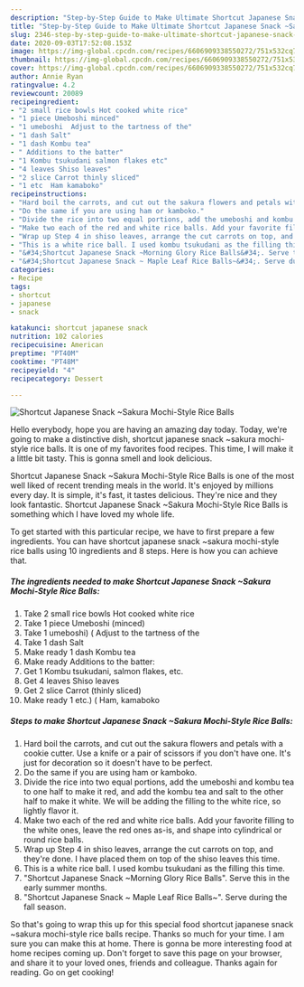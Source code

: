 ```yaml
---
description: "Step-by-Step Guide to Make Ultimate Shortcut Japanese Snack ~Sakura Mochi-Style Rice Balls"
title: "Step-by-Step Guide to Make Ultimate Shortcut Japanese Snack ~Sakura Mochi-Style Rice Balls"
slug: 2346-step-by-step-guide-to-make-ultimate-shortcut-japanese-snack-sakura-mochi-style-rice-balls
date: 2020-09-03T17:52:08.153Z
image: https://img-global.cpcdn.com/recipes/6606909338550272/751x532cq70/shortcut-japanese-snack-sakura-mochi-style-rice-balls-recipe-main-photo.jpg
thumbnail: https://img-global.cpcdn.com/recipes/6606909338550272/751x532cq70/shortcut-japanese-snack-sakura-mochi-style-rice-balls-recipe-main-photo.jpg
cover: https://img-global.cpcdn.com/recipes/6606909338550272/751x532cq70/shortcut-japanese-snack-sakura-mochi-style-rice-balls-recipe-main-photo.jpg
author: Annie Ryan
ratingvalue: 4.2
reviewcount: 20089
recipeingredient:
- "2 small rice bowls Hot cooked white rice"
- "1 piece Umeboshi minced"
- "1 umeboshi  Adjust to the tartness of the"
- "1 dash Salt"
- "1 dash Kombu tea"
- " Additions to the batter"
- "1 Kombu tsukudani salmon flakes etc"
- "4 leaves Shiso leaves"
- "2 slice Carrot thinly sliced"
- "1 etc  Ham kamaboko"
recipeinstructions:
- "Hard boil the carrots, and cut out the sakura flowers and petals with a cookie cutter. Use a knife or a pair of scissors if you don&#39;t have one. It&#39;s just for decoration so it doesn&#39;t have to be perfect."
- "Do the same if you are using ham or kamboko."
- "Divide the rice into two equal portions, add the umeboshi and kombu tea to one half to make it red, and add the kombu tea and salt to the other half to make it white. We will be adding the filling to the white rice, so lightly flavor it."
- "Make two each of the red and white rice balls. Add your favorite filling to the white ones, leave the red ones as-is, and shape into cylindrical or round rice balls."
- "Wrap up Step 4 in shiso leaves, arrange the cut carrots on top, and they&#39;re done. I have placed them on top of the shiso leaves this time."
- "This is a white rice ball. I used kombu tsukudani as the filling this time."
- "&#34;Shortcut Japanese Snack ~Morning Glory Rice Balls&#34;. Serve this in the early summer months."
- "&#34;Shortcut Japanese Snack ~ Maple Leaf Rice Balls~&#34;. Serve during the fall season."
categories:
- Recipe
tags:
- shortcut
- japanese
- snack

katakunci: shortcut japanese snack 
nutrition: 102 calories
recipecuisine: American
preptime: "PT40M"
cooktime: "PT48M"
recipeyield: "4"
recipecategory: Dessert

---
```



![Shortcut Japanese Snack ~Sakura Mochi-Style Rice Balls](https://img-global.cpcdn.com/recipes/6606909338550272/751x532cq70/shortcut-japanese-snack-sakura-mochi-style-rice-balls-recipe-main-photo.jpg)

Hello everybody, hope you are having an amazing day today. Today, we're going to make a distinctive dish, shortcut japanese snack ~sakura mochi-style rice balls. It is one of my favorites food recipes. This time, I will make it a little bit tasty. This is gonna smell and look delicious.

Shortcut Japanese Snack ~Sakura Mochi-Style Rice Balls is one of the most well liked of recent trending meals in the world. It's enjoyed by millions every day. It is simple, it's fast, it tastes delicious. They're nice and they look fantastic. Shortcut Japanese Snack ~Sakura Mochi-Style Rice Balls is something which I have loved my whole life.




To get started with this particular recipe, we have to first prepare a few ingredients. You can have shortcut japanese snack ~sakura mochi-style rice balls using 10 ingredients and 8 steps. Here is how you can achieve that.

<!--inarticleads1-->

##### The ingredients needed to make Shortcut Japanese Snack ~Sakura Mochi-Style Rice Balls:

1. Take 2 small rice bowls Hot cooked white rice
1. Take 1 piece Umeboshi (minced)
1. Take 1 umeboshi) ( Adjust to the tartness of the
1. Take 1 dash Salt
1. Make ready 1 dash Kombu tea
1. Make ready  Additions to the batter:
1. Get 1 Kombu tsukudani, salmon flakes, etc.
1. Get 4 leaves Shiso leaves
1. Get 2 slice Carrot (thinly sliced)
1. Make ready 1 etc.) ( Ham, kamaboko




<!--inarticleads2-->

##### Steps to make Shortcut Japanese Snack ~Sakura Mochi-Style Rice Balls:

1. Hard boil the carrots, and cut out the sakura flowers and petals with a cookie cutter. Use a knife or a pair of scissors if you don&#39;t have one. It&#39;s just for decoration so it doesn&#39;t have to be perfect.
1. Do the same if you are using ham or kamboko.
1. Divide the rice into two equal portions, add the umeboshi and kombu tea to one half to make it red, and add the kombu tea and salt to the other half to make it white. We will be adding the filling to the white rice, so lightly flavor it.
1. Make two each of the red and white rice balls. Add your favorite filling to the white ones, leave the red ones as-is, and shape into cylindrical or round rice balls.
1. Wrap up Step 4 in shiso leaves, arrange the cut carrots on top, and they&#39;re done. I have placed them on top of the shiso leaves this time.
1. This is a white rice ball. I used kombu tsukudani as the filling this time.
1. &#34;Shortcut Japanese Snack ~Morning Glory Rice Balls&#34;. Serve this in the early summer months.
1. &#34;Shortcut Japanese Snack ~ Maple Leaf Rice Balls~&#34;. Serve during the fall season.




So that's going to wrap this up for this special food shortcut japanese snack ~sakura mochi-style rice balls recipe. Thanks so much for your time. I am sure you can make this at home. There is gonna be more interesting food at home recipes coming up. Don't forget to save this page on your browser, and share it to your loved ones, friends and colleague. Thanks again for reading. Go on get cooking!
